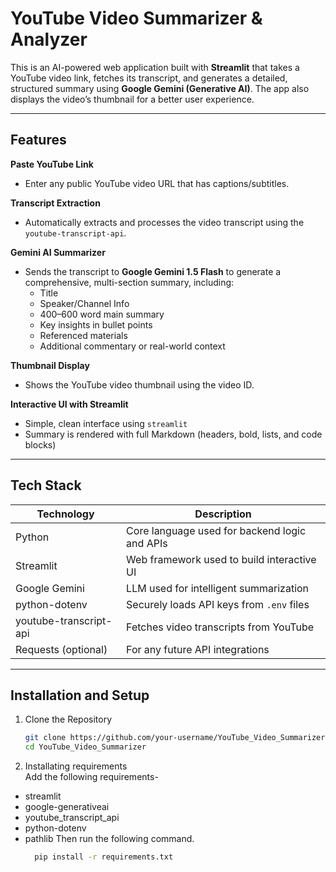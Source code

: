 # YouTube Video Summarizer & Analyzer

This is an AI-powered web application built with **Streamlit** that takes a YouTube video link, fetches its transcript, and generates a detailed, structured summary using **Google Gemini (Generative AI)**. The app also displays the video’s thumbnail for a better user experience.

---

## Features

**Paste YouTube Link**  
- Enter any public YouTube video URL that has captions/subtitles.

**Transcript Extraction**  
- Automatically extracts and processes the video transcript using the `youtube-transcript-api`.

**Gemini AI Summarizer**  
- Sends the transcript to **Google Gemini 1.5 Flash** to generate a comprehensive, multi-section summary, including:
  - Title
  - Speaker/Channel Info
  - 400–600 word main summary
  - Key insights in bullet points
  - Referenced materials
  - Additional commentary or real-world context

**Thumbnail Display**  
- Shows the YouTube video thumbnail using the video ID.

**Interactive UI with Streamlit**  
- Simple, clean interface using `streamlit`
- Summary is rendered with full Markdown (headers, bold, lists, and code blocks)

---

## Tech Stack

| Technology         | Description                                           |
|--------------------|-------------------------------------------------------|
| Python             | Core language used for backend logic and APIs        |
| Streamlit          | Web framework used to build interactive UI           |
| Google Gemini      | LLM used for intelligent summarization               |
| python-dotenv      | Securely loads API keys from `.env` files            |
| youtube-transcript-api | Fetches video transcripts from YouTube         |
| Requests (optional)| For any future API integrations                      |

---

## Installation and Setup

1. Clone the Repository
   ```bash
   git clone https://github.com/your-username/YouTube_Video_Summarizer.git
   cd YouTube_Video_Summarizer

2. Installating requirements  
Add the following requirements-
- streamlit
- google-generativeai
- youtube_transcript_api
- python-dotenv
- pathlib
Then run the following command.
   ```bash
     pip install -r requirements.txt

